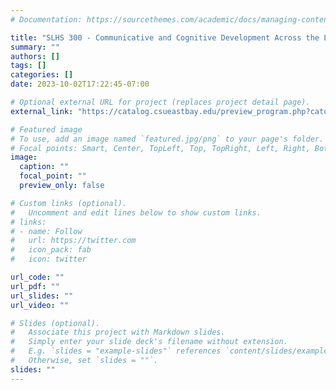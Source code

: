 ```yaml
---
# Documentation: https://sourcethemes.com/academic/docs/managing-content/

title: "SLHS 300 - Communicative and Cognitive Development Across the Lifespan (Lecturer at California State University, East Bay; scheduled for Spring 2024)"
summary: ""
authors: []
tags: []
categories: []
date: 2023-10-02T17:22:45-07:00

# Optional external URL for project (replaces project detail page).
external_link: "https://catalog.csueastbay.edu/preview_program.php?catoid=33&poid=14431&returnto=28881"

# Featured image
# To use, add an image named `featured.jpg/png` to your page's folder.
# Focal points: Smart, Center, TopLeft, Top, TopRight, Left, Right, BottomLeft, Bottom, BottomRight.
image:
  caption: ""
  focal_point: ""
  preview_only: false

# Custom links (optional).
#   Uncomment and edit lines below to show custom links.
# links:
# - name: Follow
#   url: https://twitter.com
#   icon_pack: fab
#   icon: twitter

url_code: ""
url_pdf: ""
url_slides: ""
url_video: ""

# Slides (optional).
#   Associate this project with Markdown slides.
#   Simply enter your slide deck's filename without extension.
#   E.g. `slides = "example-slides"` references `content/slides/example-slides.md`.
#   Otherwise, set `slides = ""`.
slides: ""
---
```


